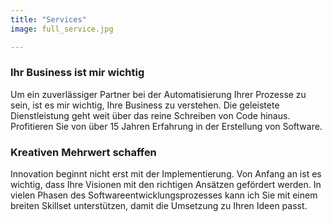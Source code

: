 ```yaml
---
title: "Services"
image: full_service.jpg

---
```

### Ihr Business ist mir wichtig
Um ein zuverlässiger Partner bei der Automatisierung Ihrer Prozesse zu sein, ist es mir wichtig, Ihre Business zu verstehen. Die geleistete Dienstleistung geht weit über das reine Schreiben von Code hinaus. Profitieren Sie von über 15 Jahren Erfahrung in der Erstellung von Software.

### Kreativen Mehrwert schaffen
Innovation beginnt nicht erst mit der Implementierung. Von Anfang an ist es wichtig, dass Ihre Visionen mit den richtigen Ansätzen gefördert werden. In vielen Phasen des Softwareentwicklungsprozesses kann ich Sie mit einem breiten Skillset unterstützen, damit die Umsetzung zu Ihren Ideen passt.